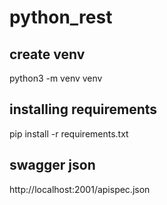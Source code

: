 # python_rest

## create venv
python3 -m venv venv


## installing requirements
pip install -r requirements.txt

## swagger json
http://localhost:2001/apispec.json

##
